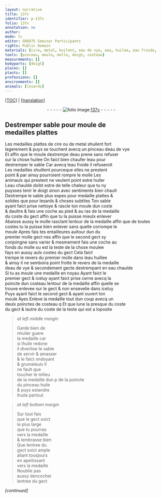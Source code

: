 ```yaml
---
layout: narrative
title: 137v
identifier: p-137v
folio: 137v
annotation: no
author:
mode: tc
editor: GR8975 Seminar Participants
rights: Public Domain
materials: [cire, metal, huilent, eau de vye, eau, huilee, eau froide, huillent, huiler, eau chaulde, eau huillee, huile]
tools: [pinceau, moule, molle, doigt, costeau]
measurements: []
bodyparts: [doigt]
places: []
plants: []
professions: []
environments: []
animals: [lesards]
---
```


<p><a href="{{ site.baseurl }}/diplomatic/">[TOC]</a> | <a href="{{ site.baseurl }}/texts/p-137v_tl/" target="_blank">[translation]</a></p><div class="folio" align="center">- - - - - <a href="http://gallica.bnf.fr/ark:/12148/btv1b10500001g/f280.image" target="_blank"><img src="https://cu-mkp.github.io/2017-workshop-edition/assets/photo-icon.png" alt="folio image: " style="display:inline-block; margin-bottom:-3px;"/>137v</a> - - - - - </div>  
  

## Destremper sable pour moule de<br/> medailles plattes

 
Les medailles plattes de <span class="m">cire</span> ou de <span class="m">metal</span> s<span class="m">huilent</span> fort<br/> legerement & puys se touchent avecq un <span class="tl">pinceau</span> d<span class="m">eau de vye</span><br/> Et affin que le <span class="tl">moule</span> destrempe d<span class="m">eau</span> prene sans refuser<br/> sur la chose <span class="m">huilee</span> On faict bien chaufer l<span class="m">eau</span> pour<br/> destremper le sable Car avecq l<span class="m">eau froide</span> il refuseroit<br/> Les medailles s<span class="m">huillent</span> pourceque elles ne prestent<br/> point & par ainsy pourroient rompre le <span class="tl">molle</span> Les<br/> animaulx qui prestent ne veulent point estre <span class="m">huiler</span><br/> L<span class="m">eau chaulde</span> doibt <span class="sn">estre de telle chaleur que tu ny<br/> puysses tenir le <span class="tl"><span class="bp">doigt</span></span> sinon avec sentiments bien chault</span><br/> Destrempe le sable plus espes pour medaille plattes &<br/> solides que pour <span class="al">lesards</span> & choses subtiles Ton sable<br/> ayant faict prise nettoye & rascle ton <span class="tl">moule</span> dun coste<br/> & daultre & fais une coche au pied & au ras de la medaille<br/> du coste du gect affin que tu la puisse mieulx enlever<br/> Abaisse aussy <span class="add">le <span class="tl">molle</span> rasclant</span> lentour de la medaille affin que de toutes<br/> costes tu la puisse bien enlever sans quelle corrompe le<br/> <span class="tl">moule</span> Apres fais tes entailleures aultour <span class="del">dun</span> du<br/> premier molle gect <span class="del">nes</span> affin que le second gect sy<br/> conjoingne sans varier & mesmem<span class="exp">ent</span> fais une coche au<br/> fonds du <span class="tl">molle</span> ou est la teste de la chose moulee<br/> fays en aussy aulx costes du gect Cela faict<br/> trempe le revers du premier molle dans l<span class="m">eau huillee</span> <br/> & ainsy il ne semboira point frotte le revers de la medaille<br/> d<span class="m">eau de vye</span> & secondem<span class="exp">ent</span> gecte destrempa<span class="exp">n</span>t en <span class="m">eau chaulde</span><br/> Si tu as moule une medaille en noyau Ayant faict le <br/> premier gect & iceluy ayant faict prise cerne avecq la<br/> poincte dun <span class="tl">costeau</span> lentour de la medaille affin quelle se<br/> trouve enlevee sur le gect & non ensevelie dans iceluy<br/> Puys ayant faict le second gect & ayant ouvert ton<br/> <span class="tl">moule</span> <span class="del">Ayes</span> Enleve la medaille tout dun coup avecq <span class="del">un</span><br/> deulx poinctes de <span class="tl">costeau</span> <span class="del">q</span> Et que lune la presque du coste<br/> du gect & lautre du coste de la teste qui est a loposite
 
> *at left middle margin*
> 
> 
>   Garde bien de<br/> n<span class="m">huiler</span> guere<br/> la medaille car<br/> si l<span class="m">huile</span> redone<br/> il divertise le sable<br/> de servir & amasser<br/> & le faict ondoyant<br/> & grumeleulx Il<br/> ne fault que<br/> toucher le milieu<br/> de la medaille <span class="del">dun p</span> de la poincte<br/> du <span class="tl">pinceau</span> <span class="m">huile</span><br/> & puys estandre<br/> l<span class="m">huile</span> partout 
 
> *at left bottom margin*
> 
> 
>   Sur tout fais<br/> que le gect soict<br/> le plus large<br/> que tu pourras<br/> vers la medaille<br/> & lembrasse bien<br/> Que lentree du<br/> gect soict ample<br/> allant tousjours<br/> en apeitissant<br/> vers la medaille<br/> Noublie pas<br/> aussy dencocher<br/> lentree du gect
 
*[continued]*
 
